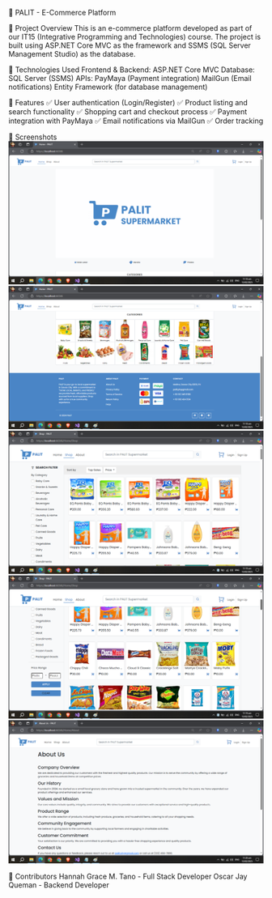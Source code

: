 🛒 PALIT - E-Commerce Platform

📌 Project Overview
This is an e-commerce platform developed as part of our IT15 (Integrative Programming and Technologies) course. The project is built using ASP.NET Core MVC as the framework and SSMS (SQL Server Management Studio) as the database.

🔧 Technologies Used
Frontend & Backend: ASP.NET Core MVC
Database: SQL Server (SSMS)
APIs:
PayMaya (Payment integration)
MailGun (Email notifications)
Entity Framework (for database management)

🚀 Features
✅ User authentication (Login/Register)
✅ Product listing and search functionality
✅ Shopping cart and checkout process
✅ Payment integration with PayMaya
✅ Email notifications via MailGun
✅ Order tracking

📸 Screenshots  
![Home](screenshots/Home.1.png)  
![Home](screenshots/Home.2.png)  
![Shop](screenshots/Shop1.png)  
![Shop](screenshots/Shop2.png)  
![About](screenshots/About.png)  

👥 Contributors
Hannah Grace M. Tano - Full Stack Developer
Oscar Jay Queman - Backend Developer
